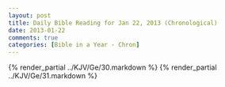 ```yaml
---
layout: post
title: Daily Bible Reading for Jan 22, 2013 (Chronological)
date: 2013-01-22
comments: true
categories: [Bible in a Year - Chron]
---
```

{% render_partial ../KJV/Ge/30.markdown %}
{% render_partial ../KJV/Ge/31.markdown %}
